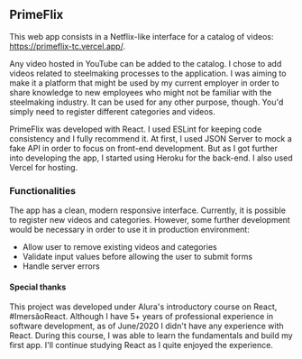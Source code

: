## PrimeFlix

This web app consists in a Netflix-like interface for a catalog of videos: https://primeflix-tc.vercel.app/.

Any video hosted in YouTube can be added to the catalog. I chose to add videos related to steelmaking processes to the application. I was aiming to make it a platform that might be used by my current employer in order to share knowledge to new employees who might not be familiar with the steelmaking industry. It can be used for any other purpose, though. You'd simply need to register different categories and videos.

PrimeFlix was developed with React. I used ESLint for keeping code consistency and I fully recommend it. At first, I used JSON Server to mock a fake API in order to focus on front-end development. But as I got further into developing the app, I started using Heroku for the back-end. I also used Vercel for hosting.

### Functionalities

The app has a clean, modern responsive interface. Currently, it is possible to register new videos and categories. However, some further development would be necessary in order to use it in production environment:

- Allow user to remove existing videos and categories
- Validate input values before allowing the user to submit forms
- Handle server errors


#### Special thanks

This project was developed under Alura's introductory course on React, #ImersãoReact. Although I have 5+ years of professional experience in software development, as of June/2020 I didn't have any experience with React. During this course, I was able to learn the fundamentals and build my first app. I'll continue studying React as I quite enjoyed the experience.
